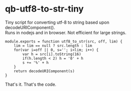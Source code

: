 # qb-utf8-to-str-tiny

Tiny script for converting utf-8 to string based upon decodeURIComponent().  
Runs in nodejs and in browser.  Not efficient for large strings.

    module.exports = function utf8_to_str(src, off, lim) {
        lim = lim == null ? src.length : lim 
        for(var i=off || 0, s=''; i<lim; i++) {
            var h = src[i].toString(16)
            if(h.length < 2) h = '0' + h
            s += '%' + h
        }
        return decodeURIComponent(s)
    }

That's it.  That's the code.